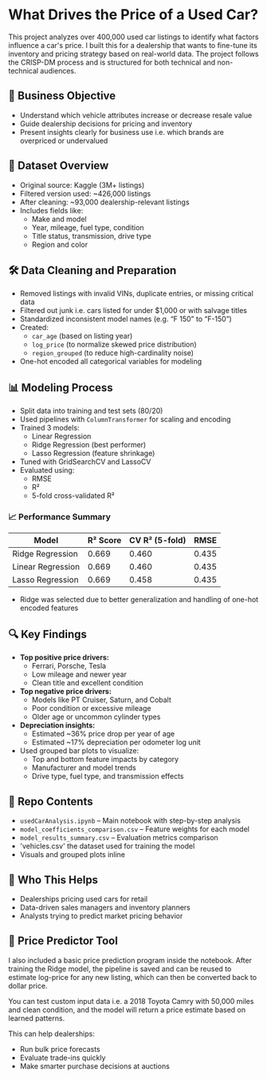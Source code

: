 # What Drives the Price of a Used Car?

This project analyzes over 400,000 used car listings to identify what factors influence a car's price. I built this for a dealership that wants to fine-tune its inventory and pricing strategy based on real-world data. The project follows the CRISP-DM process and is structured for both technical and non-technical audiences.

## 🧠 Business Objective

- Understand which vehicle attributes increase or decrease resale value
- Guide dealership decisions for pricing and inventory
- Present insights clearly for business use i.e. which brands are overpriced or undervalued

## 📁 Dataset Overview

- Original source: Kaggle (3M+ listings)
- Filtered version used: ~426,000 listings
- After cleaning: ~93,000 dealership-relevant listings
- Includes fields like:
  - Make and model
  - Year, mileage, fuel type, condition
  - Title status, transmission, drive type
  - Region and color

## 🛠️ Data Cleaning and Preparation

- Removed listings with invalid VINs, duplicate entries, or missing critical data
- Filtered out junk i.e. cars listed for under $1,000 or with salvage titles
- Standardized inconsistent model names (e.g. “F 150” to “F-150”)
- Created:
  - `car_age` (based on listing year)
  - `log_price` (to normalize skewed price distribution)
  - `region_grouped` (to reduce high-cardinality noise)
- One-hot encoded all categorical variables for modeling

## 📊 Modeling Process

- Split data into training and test sets (80/20)
- Used pipelines with `ColumnTransformer` for scaling and encoding
- Trained 3 models:
  - Linear Regression
  - Ridge Regression (best performer)
  - Lasso Regression (feature shrinkage)
- Tuned with GridSearchCV and LassoCV
- Evaluated using:
  - RMSE
  - R²
  - 5-fold cross-validated R²

### 📈 Performance Summary

| Model              | R² Score | CV R² (5-fold) | RMSE  |
|--------------------|----------|----------------|-------|
| Ridge Regression   | 0.669    | 0.460          | 0.435 |
| Linear Regression  | 0.669    | 0.460          | 0.435 |
| Lasso Regression   | 0.669    | 0.458          | 0.435 |

- Ridge was selected due to better generalization and handling of one-hot encoded features

## 🔍 Key Findings

- **Top positive price drivers:**
  - Ferrari, Porsche, Tesla
  - Low mileage and newer year
  - Clean title and excellent condition
- **Top negative price drivers:**
  - Models like PT Cruiser, Saturn, and Cobalt
  - Poor condition or excessive mileage
  - Older age or uncommon cylinder types
- **Depreciation insights:**
  - Estimated ~36% price drop per year of age
  - Estimated ~17% depreciation per odometer log unit
- Used grouped bar plots to visualize:
  - Top and bottom feature impacts by category
  - Manufacturer and model trends
  - Drive type, fuel type, and transmission effects

## 📂 Repo Contents

- `usedCarAnalysis.ipynb` – Main notebook with step-by-step analysis
- `model_coefficients_comparison.csv` – Feature weights for each model
- `model_results_summary.csv` – Evaluation metrics comparison
- 'vehicles.csv' the dataset used for training the model
- Visuals and grouped plots inline

## 🚙 Who This Helps

- Dealerships pricing used cars for retail
- Data-driven sales managers and inventory planners
- Analysts trying to predict market pricing behavior

## 🧪 Price Predictor Tool

I also included a basic price prediction program inside the notebook. After training the Ridge model, the pipeline is saved and can be reused to estimate log-price for any new listing, which can then be converted back to dollar price.

You can test custom input data i.e. a 2018 Toyota Camry with 50,000 miles and clean condition, and the model will return a price estimate based on learned patterns.

This can help dealerships:
- Run bulk price forecasts
- Evaluate trade-ins quickly
- Make smarter purchase decisions at auctions
